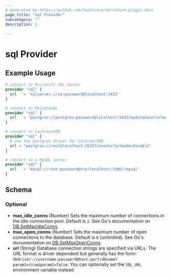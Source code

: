 ```yaml
---
# generated by https://github.com/hashicorp/terraform-plugin-docs
page_title: "sql Provider"
subcategory: ""
description: |-
  
---
```


# sql Provider



## Example Usage

```terraform
# connect to Microsoft SQL Server
provider "sql" {
  url   = "sqlserver://sa:password@localhost:1433"
}

# connect to PostgreSQL
provider "sql" {
  url   = "postgres://postgres:password@localhost:5432/mydatabase?sslmode=disable"
}

# connect to CockroachDB
provider "sql" {
  # use the postgres driver for CockroachDB
  url = "postgres://root@localhost:26257/events?sslmode=disable"
}

# connect to a MySQL server
provider "sql" {
  url   = "mysql://root:password@tcp(localhost:3306)/mysql"
}
```

<!-- schema generated by tfplugindocs -->
## Schema

### Optional

- **max_idle_conns** (Number) Sets the maximum number of connections in the idle connection pool. Default is `2`. See Go's documentation on [DB.SetMaxIdleConns](https://golang.org/pkg/database/sql/#DB.SetMaxIdleConns).
- **max_open_conns** (Number) Sets the maximum number of open connections to the database. Default is `0` (unlimited). See Go's documentation on [DB.SetMaxOpenConns](https://golang.org/pkg/database/sql/#DB.SetMaxOpenConns).
- **url** (String) Database connection strings are specified via URLs. The URL format is driver dependent but generally has the form: `dbdriver://username:password@host:port/dbname?param1=true&param2=false`. You can optionally set the `SQL_URL` environment variable instead.
